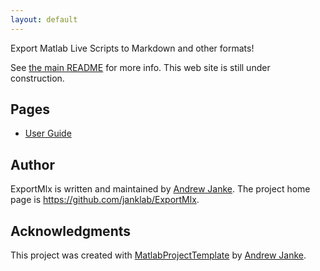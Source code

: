 ```yaml
---
layout: default
---
```


Export Matlab Live Scripts to Markdown and other formats!

See [the main README](https://github.com/janklab/ExportMlx) for more info. This web site is still under construction.

## Pages

* [User Guide](UserGuide.html)

## Author

ExportMlx is written and maintained by [Andrew Janke](https://github.com/janklab). The project home page is <https://github.com/janklab/ExportMlx>.

## Acknowledgments

This project was created with [MatlabProjectTemplate](https://github.com/apjanke/MatlabProjectTemplate) by [Andrew Janke](https://apjanke.net).
